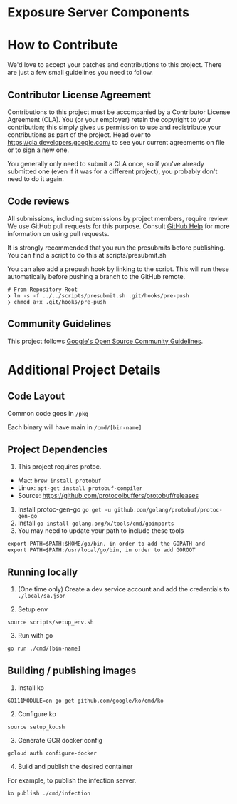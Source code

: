 # Exposure Server Components

# How to Contribute

We'd love to accept your patches and contributions to this project. There are
just a few small guidelines you need to follow.

## Contributor License Agreement

Contributions to this project must be accompanied by a Contributor License
Agreement (CLA). You (or your employer) retain the copyright to your
contribution; this simply gives us permission to use and redistribute your
contributions as part of the project. Head over to
<https://cla.developers.google.com/> to see your current agreements on file or
to sign a new one.

You generally only need to submit a CLA once, so if you've already submitted one
(even if it was for a different project), you probably don't need to do it
again.

## Code reviews

All submissions, including submissions by project members, require review. We
use GitHub pull requests for this purpose. Consult
[GitHub Help](https://help.github.com/articles/about-pull-requests/) for more
information on using pull requests.

It is strongly recommended that you run the presubmits before publishing. You
can find a script to do this at scripts/presubmit.sh

You can also add a prepush hook by linking to the script. This will run
these automatically before pushing a branch to the GitHub remote.

```
# From Repository Root
❯ ln -s -f ../../scripts/presubmit.sh .git/hooks/pre-push
❯ chmod a+x .git/hooks/pre-push
```

## Community Guidelines

This project follows
[Google's Open Source Community Guidelines](https://opensource.google/conduct/).

# Additional Project Details
## Code Layout

Common code goes in `/pkg`

Each binary will have main in `/cmd/[bin-name]`

## Project Dependencies
1. This project requires protoc.
  - Mac: `brew install protobuf`
  - Linux: `apt-get install protobuf-compiler`
  - Source: https://github.com/protocolbuffers/protobuf/releases
1. Install protoc-gen-go `go get -u github.com/golang/protobuf/protoc-gen-go`
1. Install `go install golang.org/x/tools/cmd/goimports`
1. You may need to update your path to include these tools

```
export PATH=$PATH:$HOME/go/bin, in order to add the GOPATH and
export PATH=$PATH:/usr/local/go/bin, in order to add GOROOT
```

## Running locally

1. (One time only) Create a dev service account and add the credentials to `./local/sa.json`

2. Setup env

```
source scripts/setup_env.sh
```

3. Run with go

```
go run ./cmd/[bin-name]
```



## Building / publishing images

1. Install ko

```
GO111MODULE=on go get github.com/google/ko/cmd/ko
```

2. Configure ko

```
source setup_ko.sh
```

3. Generate GCR docker config

```
gcloud auth configure-docker
```

4. Build and publish the desired container

For example, to publish the infection server.

```
ko publish ./cmd/infection
```
